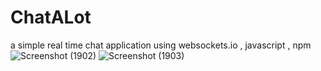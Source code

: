 # ChatALot
a simple real time chat application using websockets.io , javascript , npm  
![Screenshot (1902)](https://user-images.githubusercontent.com/77954495/163807724-8cd4a192-cd04-46e8-ac6b-d9e39851c9ae.png)
![Screenshot (1903)](https://user-images.githubusercontent.com/77954495/163807798-6c851aa1-9da1-4712-95a4-8548451b0c59.png)

